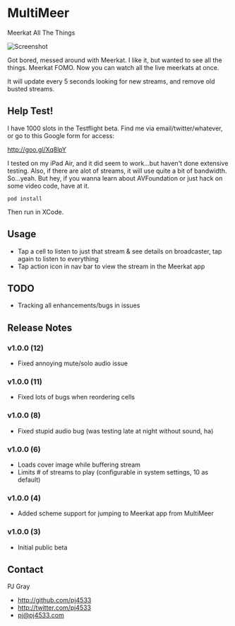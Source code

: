 # MultiMeer
Meerkat All The Things

![Screenshot](multimeer.gif "Screenshot")

Got bored, messed around with Meerkat. I like it, but wanted to see all the things.  Meerkat FOMO. Now you can watch all the live meerkats at once.

It will update every 5 seconds looking for new streams, and remove old busted streams.

## Help Test!

I have 1000 slots in the Testflight beta.  Find me via email/twitter/whatever, or go to this Google form for access:

http://goo.gl/Xq8lpY

I tested on my iPad Air, and it did seem to work...but haven't done extensive testing. Also, if there are alot of streams, it will use quite a bit of bandwidth. So...yeah. But hey, if you wanna learn about AVFoundation or just hack on some video code, have at it.

```
pod install
```

Then run in XCode.

## Usage

- Tap a cell to listen to just that stream & see details on broadcaster, tap again to listen to everything
- Tap action icon in nav bar to view the stream in the Meerkat app

## TODO

-  Tracking all enhancements/bugs in issues

## Release Notes

###  v1.0.0 (12)
-  Fixed annoying mute/solo audio issue

###  v1.0.0 (11)
-  Fixed lots of bugs when reordering cells

###  v1.0.0 (8)
-  Fixed stupid audio bug (was testing late at night without sound, ha)

###  v1.0.0 (6)
-  Loads cover image while buffering stream
-  Limits # of streams to play (configurable in system settings, 10 as default)

###  v1.0.0 (4)
-  Added scheme support for jumping to Meerkat app from MultiMeer

###  v1.0.0 (3)
-  Initial public beta

## Contact

PJ Gray

- http://github.com/pj4533
- http://twitter.com/pj4533
- pj@pj4533.com

